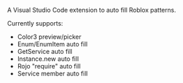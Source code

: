 A Visual Studio Code extension to auto fill Roblox patterns.

Currently supports:
- Color3 preview/picker
- Enum/EnumItem auto fill
- GetService auto fill
- Instance.new auto fill
- Rojo "require" auto fill
- Service member auto fill